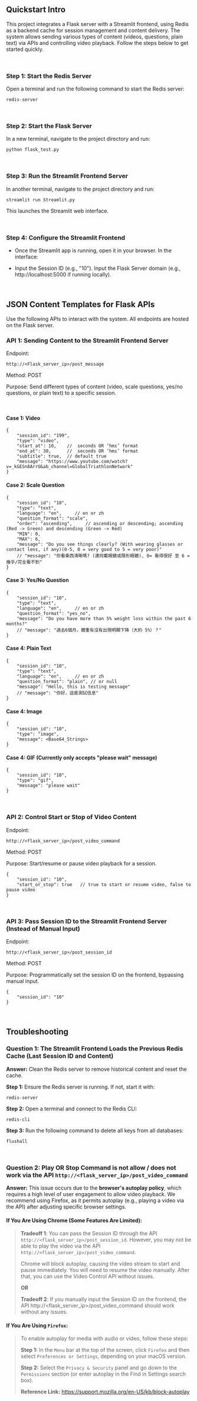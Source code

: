 ## Quickstart Intro


This project integrates a Flask server with a Streamlit frontend, using Redis as a backend cache for session management and content delivery. The system allows sending various types of content (videos, questions, plain text) via APIs and controlling video playback. Follow the steps below to get started quickly.

<br>

### Step 1: Start the Redis Server
Open a terminal and run the following command to start the Redis server:
```
redis-server
```
<br>

### Step 2: Start the Flask Server
In a new terminal, navigate to the project directory and run:
```
python flask_test.py
```

<br>

### Step 3: Run the Streamlit Frontend Server
In another terminal, navigate to the project directory and run:
```
streamlit run Streamlit.py
```
This launches the Streamlit web interface.

<br> 

### Step 4: Configure the Streamlit Frontend
- Once the Streamlit app is running, open it in your browser. In the interface:

- Input the Session ID (e.g., "10").
Input the Flask Server domain (e.g., http://localhost:5000 if running locally).

<br>

## JSON Content Templates for Flask APIs
Use the following APIs to interact with the system. All endpoints are hosted on the Flask server.

### API 1: Sending Content to the Streamlit Frontend Server
Endpoint: 
```
http://<Flask_server_ip>/post_message
```

Method: POST

Purpose: Send different types of content (video, scale questions, yes/no questions, or plain text) to a specific session.

<br>

#### Case 1: Video
```
{
    "session_id": "199", 
    "type": "video",
    "start_at": 10,    //  seconds OR ‘hms’ format
    "end_at": 30,      //  seconds OR ‘hms’ format
    "subtitle": true,  // default true
    "message": "https://www.youtube.com/watch?v=_kGESn8ArrU&ab_channel=GlobalTriathlonNetwork"
}

```


#### Case 2: Scale Question
```
{
    "session_id": "10",
    "type": "text",
    "language": "en",     // en or zh
    "question_format": "scale",
    "order": "ascending",     // ascending or descending; ascending (Red -> Green) and descending (Green -> Red)
    "MIN": 0,
    "MAX": 6,
    "message": "Do you see things clearly? (With wearing glasses or contact lens, if any)(0-5, 0 = very good to 5 = very poor)"
    // "message": "你看東西清晰嗎? (連同戴眼鏡或隱形眼鏡), 0= 看得很好 至 6 = 幾乎/完全看不到"
}
```


#### Case 3: Yes/No Question
```
{
    "session_id": "10",
    "type": "text",
    "language": "en",     // en or zh
    "question_format": "yes_no",
    "message": "Do you have more than 5% weight loss within the past 6 months?"
    // "message": "過去6個月，體重有沒有出現明顯下降（大約 5%）？"
}
```


#### Case 4: Plain Text
```
{
    "session_id": "10",
    "type": "text",
    "language": "en",     // en or zh
    "question_format": "plain", // or null
    "message": "Hello, this is testing message"
    // "message": "你好，這是測試信息"
}
```

#### Case 4: Image
```
{
    "session_id": "10",
    "type": "image",
    "message": <Base64_Strings>
}
```

#### Case 4: GIF (Currently only accepts "please wait" message)
```
{
    "session_id": "10",
    "type": "gif",
    "message": "please wait"
}
```


<br>

### API 2: Control Start or Stop of Video Content
Endpoint: 
```
http://<flask_server_ip>/post_video_command
```

Method: POST

Purpose: Start/resume or pause video playback for a session.

```
{
    "session_id": "10",
    "start_or_stop": true   // true to start or resume video, false to pause video
}
```


<br>

### API 3: Pass Session ID to the Streamlit Frontend Server (Instead of Manual Input)
Endpoint: 
```
http://<flask_server_ip>/post_session_id
```

Method: POST

Purpose: Programmatically set the session ID on the frontend, bypassing manual input.

```
{
    "session_id": "10"
}
```

<br>

## Troubleshooting
### Question 1: The Streamlit Frontend Loads the Previous Redis Cache (Last Session ID and Content)


**Answer:** Clean the Redis server to remove historical content and reset the cache.


**Step 1:** Ensure the Redis server is running. If not, start it with:
```
redis-server
```

**Step 2:** Open a terminal and connect to the Redis CLI:
```
redis-cli
```

**Step 3:** Run the following command to delete all keys from all databases:
```
flushall
```

<br>

### Question 2: Play OR Stop Command is not allow / does not work via the API `http://<flask_server_ip>/post_video_command`

**Answer:** This issue occurs due to the **browser's autoplay policy**, which requires a high level of user engagement to allow video playback. We recommend using Firefox, as it permits autoplay (e.g., playing a video via the API) after adjusting specific browser settings.


#### If You Are Using Chrome (Some Features Are Limited):
>**Tradeoff 1**: You can pass the Session ID through the API `http://<flask_server_ip>/post_session_id`. However, you may not be able to play the video via the API `http://<flask_server_ip>/post_video_command`. 
> <br>
>
>Chrome will block autoplay, causing the video stream to start and pause immediately. You will need to resume the video manually. After that, you can use the Video Control API without issues.
>
>**OR**
>
>**Tradeoff 2**: If you manually input the Session ID on the frontend, the API http://<flask_server_ip>/post_video_command should work without any issues.



#### If You Are Using `Firefox`:

> To enable autoplay for media with audio or video, follow these steps:
>
>**Step 1:** In the `Menu` bar at the top of the screen, click `Firefox` and then select `Preferences or Settings`, depending on your macOS version.
>
>**Step 2:** Select the `Privacy & Security` panel and go down to the `Permissions` section
(or enter autoplay in the Find in Settings search box).
>
>**Reference Link:** https://support.mozilla.org/en-US/kb/block-autoplay


